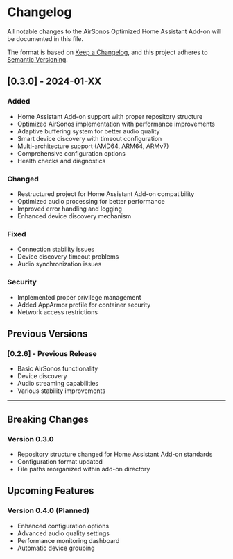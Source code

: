 # Changelog

All notable changes to the AirSonos Optimized Home Assistant Add-on will be documented in this file.

The format is based on [Keep a Changelog](https://keepachangelog.com/en/1.0.0/),
and this project adheres to [Semantic Versioning](https://semver.org/spec/v2.0.0.html).

## [0.3.0] - 2024-01-XX

### Added
- Home Assistant Add-on support with proper repository structure
- Optimized AirSonos implementation with performance improvements
- Adaptive buffering system for better audio quality
- Smart device discovery with timeout configuration
- Multi-architecture support (AMD64, ARM64, ARMv7)
- Comprehensive configuration options
- Health checks and diagnostics

### Changed
- Restructured project for Home Assistant Add-on compatibility
- Optimized audio processing for better performance
- Improved error handling and logging
- Enhanced device discovery mechanism

### Fixed
- Connection stability issues
- Device discovery timeout problems
- Audio synchronization issues

### Security
- Implemented proper privilege management
- Added AppArmor profile for container security
- Network access restrictions

## Previous Versions

### [0.2.6] - Previous Release
- Basic AirSonos functionality
- Device discovery
- Audio streaming capabilities
- Various stability improvements

---

## Breaking Changes

### Version 0.3.0
- Repository structure changed for Home Assistant Add-on standards
- Configuration format updated
- File paths reorganized within add-on directory

## Upcoming Features

### Version 0.4.0 (Planned)
- Enhanced configuration options
- Advanced audio quality settings
- Performance monitoring dashboard
- Automatic device grouping